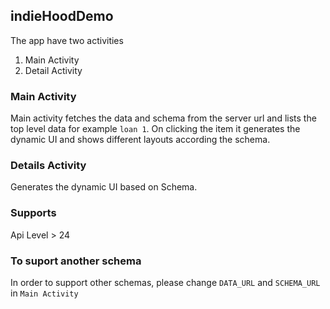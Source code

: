 ## indieHoodDemo

The app have two activities 
1. Main Activity
2. Detail Activity


### Main Activity
Main activity fetches the data and schema from the server url and lists the top level data for example `loan 1`. 
On clicking the item it generates the dynamic UI and shows different layouts according the schema.

### Details Activity
Generates the dynamic UI based on Schema.

### Supports
Api Level > 24

### To suport another schema
In order to support other schemas, please change `DATA_URL` and `SCHEMA_URL` in `Main Activity`
